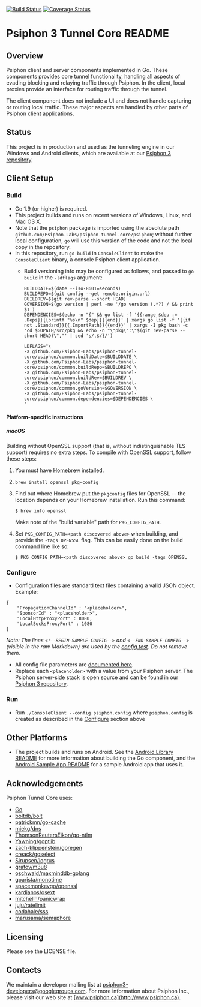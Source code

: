 [![Build Status](https://travis-ci.org/Psiphon-Labs/psiphon-tunnel-core.png)](https://travis-ci.org/Psiphon-Labs/psiphon-tunnel-core) [![Coverage Status](https://coveralls.io/repos/github/Psiphon-Labs/psiphon-tunnel-core/badge.svg?branch=master)](https://coveralls.io/github/Psiphon-Labs/psiphon-tunnel-core?branch=master)

Psiphon 3 Tunnel Core README
================================================================================

Overview
--------------------------------------------------------------------------------

Psiphon client and server components implemented in Go. These components provides core tunnel functionality, handling all aspects of evading blocking and relaying traffic through Psiphon. In the client, local proxies provide an interface for routing traffic through the tunnel.

The client component does not include a UI and does not handle capturing or routing local traffic. These major aspects are handled by other parts of Psiphon client applications.

Status
--------------------------------------------------------------------------------

This project is in production and used as the tunneling engine in our Windows and Android clients, which are available at our [Psiphon 3 repository](https://bitbucket.org/psiphon/psiphon-circumvention-system).

Client Setup
--------------------------------------------------------------------------------

### Build

* Go 1.9 (or higher) is required.
* This project builds and runs on recent versions of Windows, Linux, and Mac OS X.
* Note that the `psiphon` package is imported using the absolute path `github.com/Psiphon-Labs/psiphon-tunnel-core/psiphon`; without further local configuration, `go` will use this version of the code and not the local copy in the repository.
* In this repository, run `go build` in `ConsoleClient` to make the `ConsoleClient` binary, a console Psiphon client application.
  * Build versioning info may be configured as follows, and passed to `go build` in the `-ldflags` argument:

    ```
    BUILDDATE=$(date --iso-8601=seconds)
    BUILDREPO=$(git config --get remote.origin.url)
    BUILDREV=$(git rev-parse --short HEAD)
    GOVERSION=$(go version | perl -ne '/go version (.*?) / && print $1')
    DEPENDENCIES=$(echo -n "{" && go list -f '{{range $dep := .Deps}}{{printf "%s\n" $dep}}{{end}}' | xargs go list -f '{{if not .Standard}}{{.ImportPath}}{{end}}' | xargs -I pkg bash -c 'cd $GOPATH/src/pkg && echo -n "\"pkg\":\"$(git rev-parse --short HEAD)\","' | sed 's/,$/}/')

    LDFLAGS="\
    -X github.com/Psiphon-Labs/psiphon-tunnel-core/psiphon/common.buildDate=$BUILDDATE \
    -X github.com/Psiphon-Labs/psiphon-tunnel-core/psiphon/common.buildRepo=$BUILDREPO \
    -X github.com/Psiphon-Labs/psiphon-tunnel-core/psiphon/common.buildRev=$BUILDREV \
    -X github.com/Psiphon-Labs/psiphon-tunnel-core/psiphon/common.goVersion=$GOVERSION \
    -X github.com/Psiphon-Labs/psiphon-tunnel-core/psiphon/common.dependencies=$DEPENDENCIES \
    "
    ```

#### Platform-specific instructions

##### macOS

Building without OpenSSL support (that is, without indistinguishable TLS support) requires no extra steps. 
To compile with OpenSSL support, follow these steps:

1. You must have [Homebrew](http://brew.sh/) installed.

2. `brew install openssl pkg-config`

3. Find out where Homebrew put the `pkgconfig` files for OpenSSL -- the location depends on your Homebrew installation. Run this command:

   ```
   $ brew info openssl
   ```
   
   Make note of the "build variable" path for `PKG_CONFIG_PATH`.
   
4. Set `PKG_CONFIG_PATH=<path discovered above>` when building, and provide the `-tags OPENSSL` flag. 
   This can be easily done on the build command line like so:

   ```
   $ PKG_CONFIG_PATH=<path discovered above> go build -tags OPENSSL
   ```

### Configure

 * Configuration files are standard text files containing a valid JSON object. Example:


  <!--BEGIN-SAMPLE-CONFIG-->
  ```
  {
      "PropagationChannelId" : "<placeholder>",
      "SponsorId" : "<placeholder>",
      "LocalHttpProxyPort" : 8080,
      "LocalSocksProxyPort" : 1080
  }
  ```
  <!--END-SAMPLE-CONFIG-->

*Note: The lines `<!--BEGIN-SAMPLE-CONFIG-->` and `<--END-SAMPLE-CONFIG-->` (visible in the raw Markdown) are used by the [config test](psiphon/config_test.go). Do not remove them.*

* All config file parameters are [documented here](https://godoc.org/github.com/Psiphon-Labs/psiphon-tunnel-core/psiphon#Config).
* Replace each `<placeholder>` with a value from your Psiphon server. The Psiphon server-side stack is open source and can be found in our [Psiphon 3 repository](https://bitbucket.org/psiphon/psiphon-circumvention-system).


### Run

* Run `./ConsoleClient --config psiphon.config` where `psiphon.config` is created as described in the [Configure](#configure) section above


Other Platforms
--------------------------------------------------------------------------------

* The project builds and runs on Android. See the [Android Library README](MobileLibrary/Android/README.md) for more information about building the Go component, and the [Android Sample App README](MobileLibrary/Android/SampleApps/TunneledWebView/README.md) for a sample Android app that uses it.


Acknowledgements
--------------------------------------------------------------------------------

Psiphon Tunnel Core uses:

* [Go](https://golang.org/)
* [boltdb/bolt](https://github.com/boltdb/bolt)
* [patrickmn/go-cache](https://github.com/patrickmn/go-cache)
* [miekg/dns](https://github.com/miekg/dns)
* [ThomsonReutersEikon/go-ntlm](https://github.com/ThomsonReutersEikon/go-ntlm)
* [Yawning/goptlib](https://github.com/Yawning/goptlib)
* [zach-klippenstein/goregen](https://github.com/zach-klippenstein/goregen)
* [creack/goselect](https://github.com/creack/goselect)
* [Sirupsen/logrus](https://github.com/Sirupsen/logrus)
* [grafov/m3u8](https://github.com/grafov/m3u8)
* [oschwald/maxminddb-golang](https://github.com/oschwald/maxminddb-golang)
* [goarista/monotime](https://github.com/aristanetworks/goarista)
* [spacemonkeygo/openssl](https://github.com/spacemonkeygo/openssl)
* [kardianos/osext](https://github.com/kardianos/osext)
* [mitchellh/panicwrap](https://github.com/mitchellh/panicwrap)
* [juju/ratelimit](https://github.com/juju/ratelimit)
* [codahale/sss](https://github.com/codahale/sss)
* [marusama/semaphore](https://github.com/marusama/semaphore)

Licensing
--------------------------------------------------------------------------------

Please see the LICENSE file.


Contacts
--------------------------------------------------------------------------------

We maintain a developer mailing list at	<psiphon3-developers@googlegroups.com>. For more information about Psiphon Inc., please visit our web site at [www.psiphon.ca](http://www.psiphon.ca).
